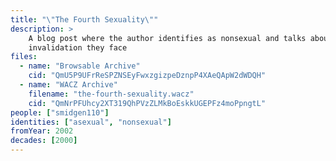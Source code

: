 ```yaml
---
title: "\"The Fourth Sexuality\""
description: >
    A blog post where the author identifies as nonsexual and talks about the
    invalidation they face
files:
  - name: "Browsable Archive"
    cid: "QmU5P9UFrReSPZNSEyFwxzgizpeDznpP4XAeQApW2dWDQH"
  - name: "WACZ Archive"
    filename: "the-fourth-sexuality.wacz"
    cid: "QmNrPFUhcy2XT319QhPVzZLMkBoEskkUGEPFz4moPpngtL"
people: ["smidgen110"]
identities: ["asexual", "nonsexual"]
fromYear: 2002
decades: [2000]
---
```

